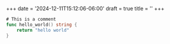 +++
date = '2024-12-11T15:12:06-06:00'
draft = true
title = ''
+++

```go
# This is a comment
func hello_world() string {
    return "hello world"
}
```

